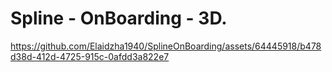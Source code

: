 Spline - OnBoarding - 3D.
=========================

https://github.com/Elaidzha1940/SplineOnBoarding/assets/64445918/b478d38d-412d-4725-915c-0afdd3a822e7
